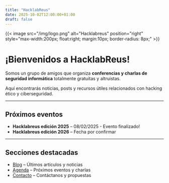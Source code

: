 ```yaml
---
title: "HacklabReus"
date: 2025-10-02T12:00:00+01:00
draft: false
---
```


{{< image src="/img/logo.png" alt="Hacklabreus" position="right" style="max-width:200px; float:right; margin:10px; border-radius: 8px;" >}}
# ¡Bienvenidos a HacklabReus!
Somos un grupo de amigos que organiza **conferencias y charlas de seguridad informática** totalmente gratuitas y altruistas.  

Aquí encontrarás noticias, posts y recursos útiles relacionados con hacking ético y ciberseguridad.

---

## Próximos eventos

- **Hacklabreus edición 2025** – 08/02/2025 - Evento finalizado!
- **Hacklabreus edición 2026** – Fecha por confirmar

---

## Secciones destacadas

- [Blog](/posts/) – Últimos artículos y noticias  
- [Agenda](/agenda/) – Próximos eventos y charlas  
- [Contacto](/contact/) – Contáctanos y propuestas

